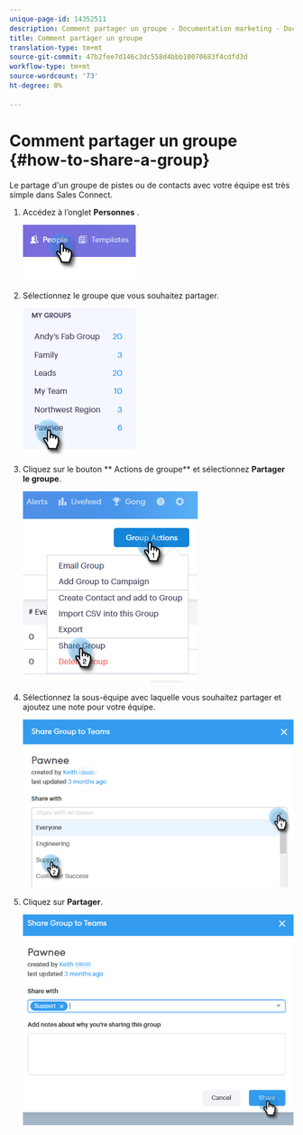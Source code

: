 ```yaml
---
unique-page-id: 14352511
description: Comment partager un groupe - Documentation marketing - Documentation du produit
title: Comment partager un groupe
translation-type: tm+mt
source-git-commit: 47b2fee7d146c3dc558d4bbb10070683f4cdfd3d
workflow-type: tm+mt
source-wordcount: '73'
ht-degree: 0%

---
```



# Comment partager un groupe {#how-to-share-a-group}

Le partage d&#39;un groupe de pistes ou de contacts avec votre équipe est très simple dans Sales Connect.

1. Accédez à l’onglet **Personnes** .

   ![](assets/one-1.png)

1. Sélectionnez le groupe que vous souhaitez partager.

   ![](assets/two-1.png)

1. Cliquez sur le bouton ** Actions de groupe** et sélectionnez **Partager le groupe**.

   ![](assets/three-1.png)

1. Sélectionnez la sous-équipe avec laquelle vous souhaitez partager et ajoutez une note pour votre équipe.

   ![](assets/four-1.png)

1. Cliquez sur **Partager**.

   ![](assets/five-1.png)

